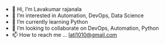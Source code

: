 - 👋 Hi, I’m Lavakumar rajanala
- 👀 I’m interested in Automation, DevOps, Data Science
- 🌱 I’m currently learning Python
- 💞️ I’m looking to collaborate on DevOps, Automation, Python
- 📫 How to reach me ... lati1010@gmail.com

<!---
lati1010/lati1010 is a ✨ special ✨ repository because its `README.md` (this file) appears on your GitHub profile.
You can click the Preview link to take a look at your changes.
--->
